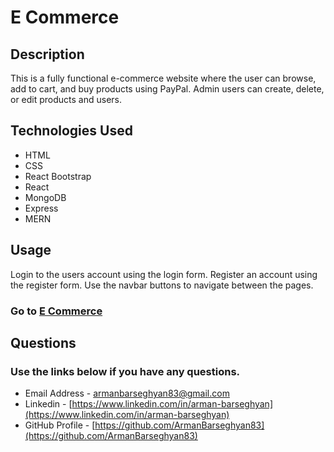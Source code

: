 # E Commerce

## Description
This is a fully functional e-commerce website where the user can browse, add to cart, and buy products using PayPal. Admin users can create, delete, or edit products and users.

## Technologies Used
- HTML
- CSS
- React Bootstrap
- React
- MongoDB
- Express
- MERN

## Usage
Login to the users account using the login form. Register an account using the register form. Use the navbar buttons to navigate between the pages.

### Go to [E Commerce](https://ecommerce-505z.onrender.com)

## Questions
### Use the links below if you have any questions.
- Email Address - [armanbarseghyan83@gmail.com](mailto:armanbarseghyan83@gmail.com)
- Linkedin - [https://www.linkedin.com/in/arman-barseghyan](https://www.linkedin.com/in/arman-barseghyan)
- GitHub Profile - [https://github.com/ArmanBarseghyan83](https://github.com/ArmanBarseghyan83)